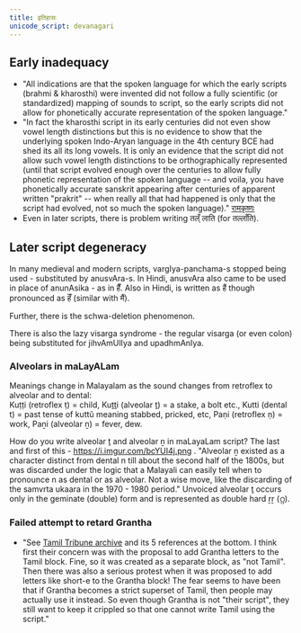 ```yaml
---
title: इतिहासः
unicode_script: devanagari
---
```


## Early inadequacy
- "All indications are that the spoken language for which the early scripts (brahmi & kharosthi) were invented did not follow a fully scientific (or standardized) mapping of sounds to script, so the early scripts did not allow for phonetically accurate representation of the spoken language."
- "In fact the kharosthi script in its early centuries did not even show vowel length distinctions but this is no evidence to show that the underlying spoken Indo-Aryan language in the 4th century BCE had shed its all its long vowels. It is only an evidence that the script did not allow such vowel length distinctions to be orthographically represented (until that script evolved enough over the centuries to allow fully phonetic representation of the spoken language -- and voila, you have phonetically accurate sanskrit appearing after centuries of apparent written "prakrit" -- when really all that had happened is only that the script had evolved, not so much the spoken language)." [रामकृष्णः](https://groups.google.com/forum/#!topic/bvparishat/e26Gh14ohxI)
- Even in later scripts, there is problem writing तल्ँ लाति (for तल्लाँति). 

## Later script degeneracy
In many medieval and modern scripts, vargIya-panchama-s stopped being used - substituted by anusvAra-s. In Hindi, anusvAra also came to be used in place of anunAsika - as in हैँ. Also in Hindi, is written as हैं though pronounced as हॆँ (similar with मैं). 

Further, there is the schwa-deletion phenomenon.

There is also the lazy visarga syndrome - the regular visarga (or even colon) being substituted for jihvAmUlIya and upadhmAnIya.

### Alveolars in maLayALam
Meanings change in Malayalam as the sound changes from retroflex to alveolar and to dental:  
Kuṭṭi (retroflex ṭ) = child, Kuṯṯi (alveolar ṯ) = a stake, a bolt etc., Kutti (dental t) = past tense of kuttŭ meaning stabbed, pricked, etc, Paṇi (retroflex ṇ) = work, Paṉi (alveolar ṉ) = fever, dew.  

How do you write alveolar ṯ and alveolar ṉ  in maLayaLam script? 
The last and first of this - https://i.imgur.com/bcYUI4j.png . "Alveolar ṉ existed as a character distinct from dental n till about the second half of the 1800s, but was discarded under the logic that a Malayali can easily tell when to pronounce n as dental or as alveolar.  Not a wise move, like the discarding of the samvrta ukaara in the 1970 - 1980 period." Unvoiced alveolar ṯ occurs only in the geminate (double) form and is represented as double hard ṟṟ (റ്റ).

### Failed attempt to retard Grantha
- "See [Tamil Tribune archive](https://web.archive.org/web/20200306030655/http://www.tamiltribune.com/18/1201.html) and its 5 references at the bottom. I think first their concern was with the proposal to add Grantha letters to the Tamil block. Fine, so it was created as a separate block, as "not Tamil". Then there was also a serious protest when it was proposed to add letters like short-e to the Grantha block! The fear seems to have been that if Grantha becomes a strict superset of Tamil, then people may actually use it instead. So even though Grantha is not "their script", they still want to keep it crippled so that one cannot write Tamil using the script."